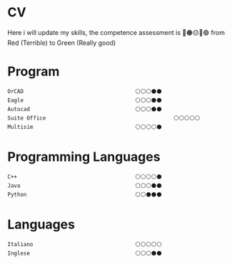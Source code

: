 # CV
Here i will update my skills,
	the competence assessment is
	🔴🟠🟡🔵🟢
from Red (Terrible) to Green (Really good)

# Program

													
	OrCAD									⚪⚪⚪⚫⚫
	Eagle 									⚪⚪⚪⚫⚫
	Autocad  								⚪⚪⚪⚫⚫
	Suite Office						                ⚪⚪⚪⚪⚪
	Multisim								⚪⚪⚪⚪⚫
	
# Programming Languages 
	C++ 									⚪⚪⚪⚪⚫
	Java									⚪⚪⚪⚫⚫
	Python									⚪⚪⚫⚫⚫
	
# Languages
	Italiano								⚪⚪⚪⚪⚪
	Inglese									⚪⚪⚪⚫⚫
